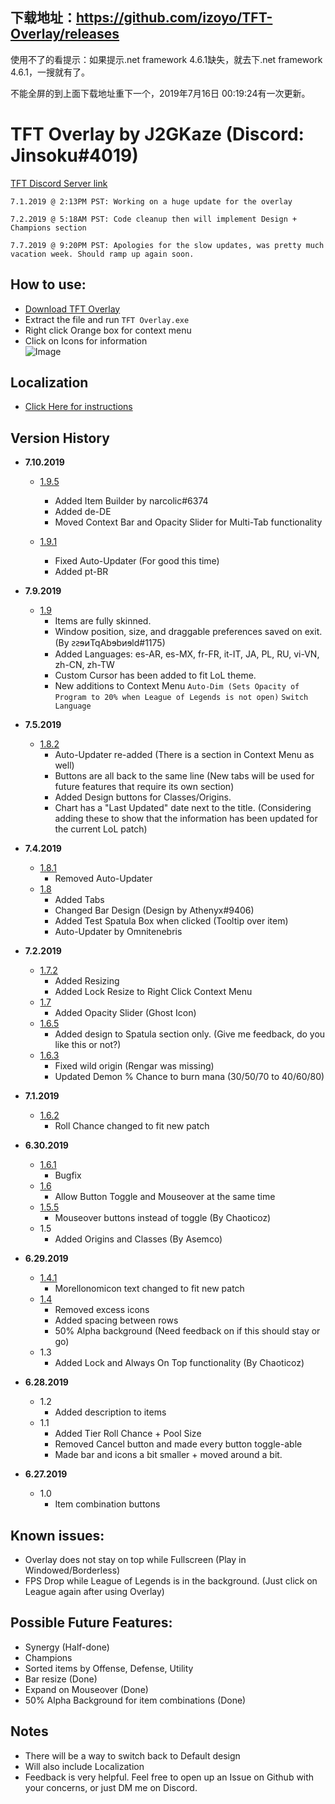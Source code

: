 ## 下载地址：https://github.com/izoyo/TFT-Overlay/releases

使用不了的看提示：如果提示.net framework 4.6.1缺失，就去下.net framework 4.6.1，一搜就有了。

不能全屏的到上面下载地址重下一个，2019年7月16日 00:19:24有一次更新。


# TFT Overlay by J2GKaze (Discord: Jinsoku#4019)  
 [TFT Discord Server link](https://discord.gg/KHMCRJA)
   
`7.1.2019 @ 2:13PM PST: Working on a huge update for the overlay `

`7.2.2019 @ 5:18AM PST: Code cleanup then will implement Design + Champions section`
  
`7.7.2019 @ 9:20PM PST: Apologies for the slow updates, was pretty much vacation week. Should ramp up again soon.`  

## How to use:
  -  [Download TFT Overlay](https://github.com/Just2good/TFT-Overlay/releases/)  
  -  Extract the file and run `TFT Overlay.exe`
  -  Right click Orange box for context menu  
  -  Click on Icons for information  
![Image](https://giant.gfycat.com/VastWeakHen.gif)

## Localization
  -  [Click Here for instructions](https://github.com/Just2good/TFT-Overlay/blob/master/Localization.md)

## Version History  
- **7.10.2019**  
  - [1.9.5](https://github.com/Just2good/TFT-Overlay/releases/tag/V1.9.1)  
     - Added Item Builder by narcolic#6374
     - Added de-DE
     - Moved Context Bar and Opacity Slider for Multi-Tab functionality
  
  - [1.9.1](https://github.com/Just2good/TFT-Overlay/releases/tag/V1.9.1)
     - Fixed Auto-Updater (For good this time)
     - Added pt-BR

- **7.9.2019**  
  - [1.9](https://github.com/Just2good/TFT-Overlay/releases/tag/V1.9)    
     - Items are fully skinned.
     - Window position, size, and draggable preferences saved on exit. (By ꙅꙅɘᴎTqAbɘbᴎɘld#1175) 
     - Added Languages: es-AR, es-MX, fr-FR, it-IT, JA, PL, RU, vi-VN, zh-CN, zh-TW  
     - Custom Cursor has been added to fit LoL theme.
     - New additions to Context Menu 
          `Auto-Dim (Sets Opacity of Program to 20% when League of Legends is not open)`
          `Switch Language`  
  
- **7.5.2019**  
  - [1.8.2](https://github.com/Just2good/TFT-Overlay/releases/tag/V1.8.2)  
    - Auto-Updater re-added (There is a section in Context Menu as well)  
    - Buttons are all back to the same line (New tabs will be used for future features that require its own section)
    - Added Design buttons for Classes/Origins.
    - Chart has a "Last Updated" date next to the title. (Considering adding these to show that the information has been updated for the current LoL patch)
   
- **7.4.2019**  
  - [1.8.1](https://github.com/Just2good/TFT-Overlay/releases/tag/V1.8.1)  
    - Removed Auto-Updater  
  - [1.8](https://github.com/Just2good/TFT-Overlay/releases/tag/V1.8)  
    - Added Tabs
    - Changed Bar Design (Design by Athenyx#9406)  
    - Added Test Spatula Box when clicked (Tooltip over item)  
    - Auto-Updater by Omnitenebris  
    
- **7.2.2019** 
  - [1.7.2](https://github.com/Just2good/TFT-Overlay/releases/tag/V1.7.2)  
    - Added Resizing  
    - Added Lock Resize to Right Click Context Menu  
  - [1.7](https://github.com/Just2good/TFT-Overlay/releases/tag/V1.7)  
    - Added Opacity Slider (Ghost Icon)  
  - [1.6.5](https://github.com/Just2good/TFT-Overlay/releases/tag/V1.6.5)  
    - Added design to Spatula section only. (Give me feedback, do you like this or not?)  
  - [1.6.3](https://github.com/Just2good/TFT-Overlay/releases/tag/V1.6.3)  
    - Fixed wild origin (Rengar was missing)  
    - Updated Demon % Chance to burn mana (30/50/70 to 40/60/80)  
     
- **7.1.2019** 
  - [1.6.2](https://github.com/Just2good/TFT-Overlay/releases/tag/V1.6.2)  
    - Roll Chance changed to fit new patch  
   
- **6.30.2019**  
  - [1.6.1](https://github.com/Just2good/TFT-Overlay/releases/tag/V1.6.1)  
    - Bugfix    
  - [1.6](https://github.com/Just2good/TFT-Overlay/releases/tag/V1.6)  
    - Allow Button Toggle and Mouseover at the same time    
  - [1.5.5](https://github.com/Just2good/TFT-Overlay/releases/tag/V1.5.5)  
    - Mouseover buttons instead of toggle (By Chaoticoz)   
  - 1.5
    - Added Origins and Classes (By Asemco)  
    
- **6.29.2019**   
  - [1.4.1](https://github.com/Just2good/TFT-Overlay/releases/tag/V1.4.1)  
    - Morellonomicon text changed to fit new patch   
  - [1.4](https://github.com/Just2good/TFT-Overlay/releases/tag/V1.4)  
    - Removed excess icons    
    - Added spacing between rows    
    - 50% Alpha background (Need feedback on if this should stay or go)    
  - 1.3
    - Added Lock and Always On Top functionality (By Chaoticoz)  

- **6.28.2019** 
  - 1.2
    - Added description to items  
  - 1.1
    - Added Tier Roll Chance + Pool Size  
    - Removed Cancel button and made every button toggle-able  
    - Made bar and icons a bit smaller + moved around a bit.  

- **6.27.2019**
  - 1.0
    - Item combination buttons  

## Known issues:
- Overlay does not stay on top while Fullscreen (Play in Windowed/Borderless)  
- FPS Drop while League of Legends is in the background. (Just click on League again after using Overlay)  

## Possible Future Features:
- Synergy (Half-done)  
- Champions  
- Sorted items by Offense, Defense, Utility  
- Bar resize (Done) 
- Expand on Mouseover (Done)   
- 50% Alpha Background for item combinations (Done)  

## Notes
- There will be a way to switch back to Default design
- Will also include Localization
- Feedback is very helpful. Feel free to open up an Issue on Github with your concerns, or just DM me on Discord.

